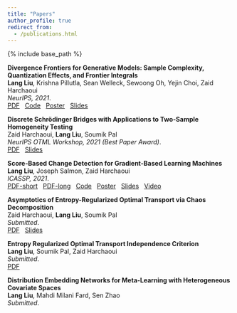 ```yaml
---
title: "Papers"
author_profile: true
redirect_from:
  - /publications.html
---
```


{% include base_path %}

<!-- Leave two spaces at the end -->

**Divergence Frontiers for Generative Models: Sample Complexity, Quantization Effects, and Frontier Integrals**  
**Lang Liu**, Krishna Pillutla, Sean Welleck, Sewoong Oh, Yejin Choi, Zaid Harchaoui  
*NeurIPS, 2021*.  
[PDF](https://arxiv.org/abs/2106.07898) &nbsp;
[Code](https://github.com/langliu95/divergence-frontier-bounds) &nbsp;
[Poster](/files/neurips2021-fi-poster.pdf) &nbsp;
[Slides](/files/neurips2021-fi-slides.pdf) &nbsp;  

**Discrete Schrödinger Bridges with Applications to Two-Sample Homogeneity Testing**  
Zaid Harchaoui, **Lang Liu**, Soumik Pal  
*NeurIPS OTML Workshop, 2021 (Best Paper Award)*.  
[PDF](/files/OTML2021-eot.pdf) &nbsp;
[Slides](/files/OTML2021-eot-slides.pdf) &nbsp;  
<!-- [Slides](/files/2020_eot_slides.pdf) &nbsp;   -->

**Score-Based Change Detection for Gradient-Based Learning Machines**  
**Lang Liu**, Joseph Salmon, Zaid Harchaoui  
*ICASSP, 2021*.  
[PDF-short](/files/ICASSP2021-autotest.pdf) &nbsp;
[PDF-long](https://arxiv.org/abs/2106.14122) &nbsp;
[Code](https://github.com/langliu95/autodetect) &nbsp;
[Poster](/files/ICASSP2021-autotest-poster.pdf) &nbsp;
[Slides](/files/ICASSP2021-autotest-slides.pdf) &nbsp;
[Video](https://sites.stat.washington.edu/people/liu16/video/icassp2021-autotest.mp4) &nbsp;  
<!-- ![Monitoring](/images/monitoring.png) -->

**Asymptotics of Entropy-Regularized Optimal Transport via Chaos Decomposition**  
Zaid Harchaoui, **Lang Liu**, Soumik Pal  
*Submitted*.  
[PDF](https://arxiv.org/abs/2011.08963) &nbsp;
[Slides](/files/2020_eot_slides.pdf) &nbsp;  

**Entropy Regularized Optimal Transport Independence Criterion**  
**Lang Liu**, Soumik Pal, Zaid Harchaoui  
*Submitted*.  
[PDF](http://arxiv.org/abs/2112.15265) &nbsp;  

**Distribution Embedding Networks for Meta-Learning with Heterogeneous Covariate Spaces**  
**Lang Liu**, Mahdi Milani Fard, Sen Zhao  
*Submitted*.  
